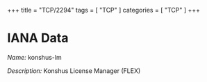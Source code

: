 +++
title = "TCP/2294"
tags = [ "TCP" ]
categories = [ "TCP" ]
+++

# IANA Data

_Name:_ konshus-lm

_Description:_ Konshus License Manager (FLEX)

